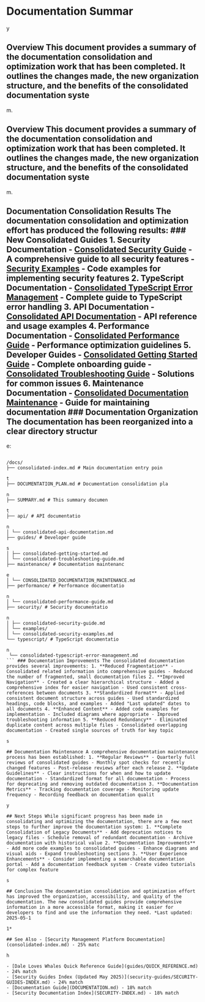 # Documentation Summar

y

## Overview This document provides a summary of the documentation consolidation and optimization work that has been completed. It outlines the changes made, the new organization structure, and the benefits of the consolidated documentation syste

m.

## Overview This document provides a summary of the documentation consolidation and optimization work that has been completed. It outlines the changes made, the new organization structure, and the benefits of the consolidated documentation syste

m.

## Documentation Consolidation Results The documentation consolidation and optimization effort has produced the following results: ### New Consolidated Guides 1. **Security Documentation** - [Consolidated Security Guide](security/consolidated-security-guide.md) - A comprehensive guide to all security features - [Security Examples](security/examples/consolidated-security-examples.md) - Code examples for implementing security features 2. **TypeScript Documentation** - [Consolidated TypeScript Error Management](typescript/consolidated-typescript-error-management.md) - Complete guide to TypeScript error handling 3. **API Documentation** - [Consolidated API Documentation](api/consolidated-api-documentation.md) - API reference and usage examples 4. **Performance Documentation** - [Consolidated Performance Guide](performance/consolidated-performance-guide.md) - Performance optimization guidelines 5. **Developer Guides** - [Consolidated Getting Started Guide](guides/consolidated-getting-started.md) - Complete onboarding guide - [Consolidated Troubleshooting Guide](guides/consolidated-troubleshooting-guide.md) - Solutions for common issues 6. **Maintenance Documentation** - [Consolidated Documentation Maintenance](maintenance/CONSOLIDATED_DOCUMENTATION_MAINTENANCE.md) - Guide for maintaining documentation ### Documentation Organization The documentation has been reorganized into a clear directory structur

e:

```

/docs/
├── consolidated-index.md # Main documentation entry poin

t
├── DOCUMENTATION_PLAN.md # Documentation consolidation pla

n
├── SUMMARY.md # This summary documen

t
├── api/ # API documentatio

n
│ └── consolidated-api-documentation.md
├── guides/ # Developer guide

s
│ ├── consolidated-getting-started.md
│ └── consolidated-troubleshooting-guide.md
├── maintenance/ # Documentation maintenanc

e
│ └── CONSOLIDATED_DOCUMENTATION_MAINTENANCE.md
├── performance/ # Performance documentatio

n
│ └── consolidated-performance-guide.md
├── security/ # Security documentatio

n
│ ├── consolidated-security-guide.md
│ └── examples/
│ └── consolidated-security-examples.md
└── typescript/ # TypeScript documentatio

n
 └── consolidated-typescript-error-management.md
``` ### Documentation Improvements The consolidated documentation provides several improvements: 1. **Reduced Fragmentation** - Consolidated related information into comprehensive guides - Reduced the number of fragmented, small documentation files 2. **Improved Navigation** - Created a clear hierarchical structure - Added a comprehensive index for easier navigation - Used consistent cross-references between documents 3. **Standardized Format** - Applied consistent document structure across guides - Used standardized headings, code blocks, and examples - Added "Last updated" dates to all documents 4. **Enhanced Content** - Added code examples for implementation - Included diagrams where appropriate - Improved troubleshooting information 5. **Reduced Redundancy** - Eliminated duplicate content across multiple files - Consolidated overlapping documentation - Created single sources of truth for key topic

s

## Documentation Maintenance A comprehensive documentation maintenance process has been established: 1. **Regular Reviews** - Quarterly full reviews of consolidated guides - Monthly spot checks for recently changed features - Post-release reviews after each release 2. **Update Guidelines** - Clear instructions for when and how to update documentation - Standardized format for all documentation - Process for deprecating and removing outdated documentation 3. **Documentation Metrics** - Tracking documentation coverage - Monitoring update frequency - Recording feedback on documentation qualit

y

## Next Steps While significant progress has been made in consolidating and optimizing the documentation, there are a few next steps to further improve the documentation system: 1. **Complete Consolidation of Legacy Documents** - Add deprecation notices to legacy files - Schedule removal of redundant documentation - Archive documentation with historical value 2. **Documentation Improvements** - Add more code examples to consolidated guides - Enhance diagrams and visual aids - Expand troubleshooting sections 3. **User Experience Enhancements** - Consider implementing a searchable documentation portal - Add a documentation feedback system - Create video tutorials for complex feature

s

## Conclusion The documentation consolidation and optimization effort has improved the organization, accessibility, and quality of the documentation. The new consolidated guides provide comprehensive information in a more accessible format, making it easier for developers to find and use the information they need. *Last updated: 2025-05-1

1*

## See Also - [Security Management Platform Documentation](consolidated-index.md) - 25% matc

h

- [Dale Loves Whales Quick Reference Guide](guides/QUICK_REFERENCE.md) - 24% match
- [Security Guides Index (Updated May 2025)](security-guides/SECURITY-GUIDES-INDEX.md) - 24% match
- [Documentation Guide](DOCUMENTATION.md) - 18% match
- [Security Documentation Index](SECURITY-INDEX.md) - 18% match